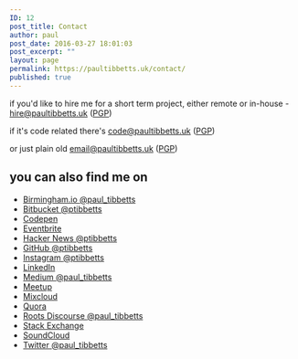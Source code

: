 ```yaml
---
ID: 12
post_title: Contact
author: paul
post_date: 2016-03-27 18:01:03
post_excerpt: ""
layout: page
permalink: https://paultibbetts.uk/contact/
published: true
---
```

if you'd like to hire me for a short term project, either remote or in-house - <a href="mailto:hire@paultibbetts.uk">hire@paultibbetts.uk</a> (<a href="https://paultibbetts.uk/pgp/hire-paultibbetts-uk/">PGP</a>)

if it's code related there's <a href="mailto:code@paultibbetts.uk">code@paultibbetts.uk</a> (<a href="https://paultibbetts.uk/pgp/code-paultibbetts-uk/">PGP</a>)

or just plain old <a href="mailto:email@paultibbetts.uk">email@paultibbetts.uk</a> (<a href="https://paultibbetts.uk/pgp/email-paultibbetts-uk/">PGP</a>)
<h2>you can also find me on</h2>
<ul class="o-listOfLinks">
 	<li><a href="https://talk.birmingham.io/users/paul_tibbetts">Birmingham.io <span class="o-listOfLinks-meta">@paul_tibbetts</span></a></li>
 	<li><a href="https://bitbucket.org/ptibbetts">Bitbucket <span class="o-listOfLinks-meta">@ptibbetts</span></a></li>
 	<li><a href="http://codepen.io/ptibbetts/">Codepen</a></li>
 	<li><a href="https://www.eventbrite.co.uk/u/109337926167/">Eventbrite</a></li>
 	<li><a href="https://news.ycombinator.com/user?id=ptibbetts">Hacker News <span class="o-listOfLinks-meta">@ptibbetts</span></a></li>
 	<li><a href="https://github.com/ptibbetts">GitHub <span class="o-listOfLinks-meta">@ptibbetts</span></a></li>
 	<li><a href="https://instagram.com/ptibbetts">Instagram <span class="o-listOfLinks-meta">@ptibbetts</span></a></li>
 	<li><a href="https://uk.linkedin.com/in/paultibbetts">LinkedIn</a></li>
 	<li><a href="https://medium.com/@paul_tibbetts">Medium <span class="o-listOfLinks-meta">@paul_tibbetts</span></a></li>
 	<li><a href="http://www.meetup.com/members/162336332/">Meetup</a></li>
 	<li><a href="https://www.mixcloud.com/paultibbetts/">Mixcloud</a></li>
 	<li><a href="https://www.quora.com/profile/Paul-Tibbetts-2">Quora</a></li>
 	<li><a href="https://discourse.roots.io/users/paul_tibbetts">Roots Discourse <span class="o-listOfLinks-meta">@paul_tibbetts</span></a></li>
 	<li><a href="https://stackexchange.com/users/2070948/paul-tibbetts?tab=accounts">Stack Exchange</a></li>
 	<li><a href="https://soundcloud.com/paultibbetts">SoundCloud</a></li>
 	<li><a href="https://twitter.com/paul_tibbetts">Twitter <span class="o-listOfLinks-meta">@paul_tibbetts</span></a></li>
</ul>